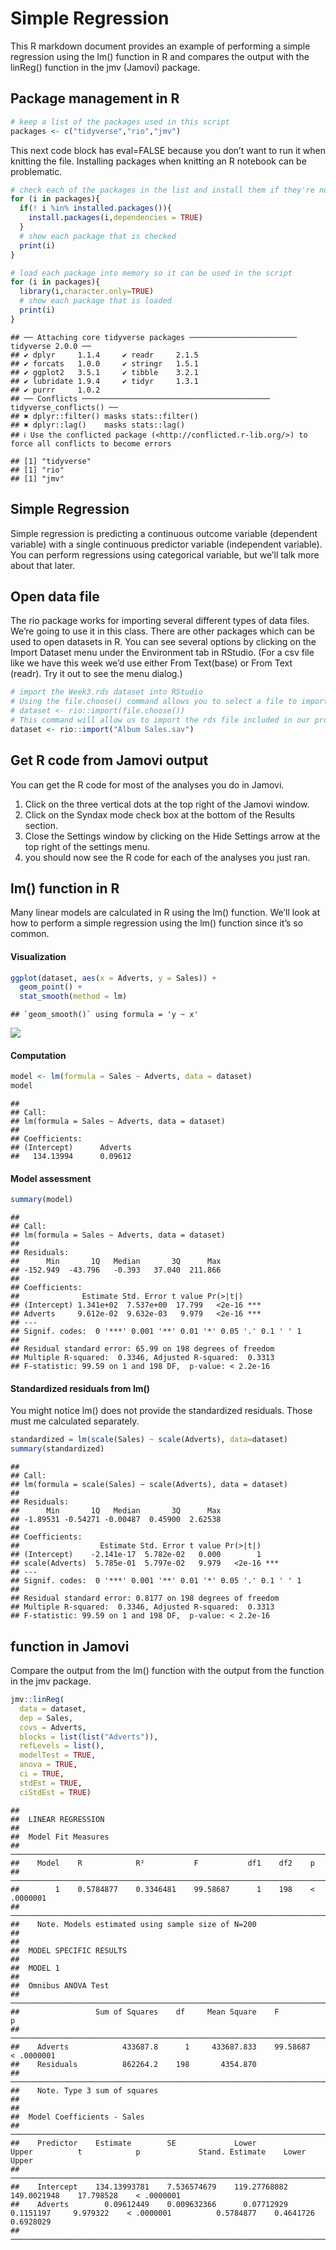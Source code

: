 # Simple Regression

This R markdown document provides an example of performing a simple
regression using the lm() function in R and compares the output with the
linReg() function in the jmv (Jamovi) package.

## Package management in R

``` r
# keep a list of the packages used in this script
packages <- c("tidyverse","rio","jmv")
```

This next code block has eval=FALSE because you don’t want to run it
when knitting the file. Installing packages when knitting an R notebook
can be problematic.

``` r
# check each of the packages in the list and install them if they're not installed already
for (i in packages){
  if(! i %in% installed.packages()){
    install.packages(i,dependencies = TRUE)
  }
  # show each package that is checked
  print(i)
}
```

``` r
# load each package into memory so it can be used in the script
for (i in packages){
  library(i,character.only=TRUE)
  # show each package that is loaded
  print(i)
}
```

    ## ── Attaching core tidyverse packages ──────────────────────── tidyverse 2.0.0 ──
    ## ✔ dplyr     1.1.4     ✔ readr     2.1.5
    ## ✔ forcats   1.0.0     ✔ stringr   1.5.1
    ## ✔ ggplot2   3.5.1     ✔ tibble    3.2.1
    ## ✔ lubridate 1.9.4     ✔ tidyr     1.3.1
    ## ✔ purrr     1.0.2     
    ## ── Conflicts ────────────────────────────────────────── tidyverse_conflicts() ──
    ## ✖ dplyr::filter() masks stats::filter()
    ## ✖ dplyr::lag()    masks stats::lag()
    ## ℹ Use the conflicted package (<http://conflicted.r-lib.org/>) to force all conflicts to become errors

    ## [1] "tidyverse"
    ## [1] "rio"
    ## [1] "jmv"

## Simple Regression

Simple regression is predicting a continuous outcome variable (dependent
variable) with a single continuous predictor variable (independent
variable). You can perform regressions using categorical variable, but
we’ll talk more about that later.

## Open data file

The rio package works for importing several different types of data
files. We’re going to use it in this class. There are other packages
which can be used to open datasets in R. You can see several options by
clicking on the Import Dataset menu under the Environment tab in
RStudio. (For a csv file like we have this week we’d use either From
Text(base) or From Text (readr). Try it out to see the menu dialog.)

``` r
# import the Week3.rds dataset into RStudio
# Using the file.choose() command allows you to select a file to import from another folder.
# dataset <- rio::import(file.choose())
# This command will allow us to import the rds file included in our project folder.
dataset <- rio::import("Album Sales.sav")
```

## Get R code from Jamovi output

You can get the R code for most of the analyses you do in Jamovi.

1.  Click on the three vertical dots at the top right of the Jamovi
    window.
2.  Click on the Syndax mode check box at the bottom of the Results
    section.
3.  Close the Settings window by clicking on the Hide Settings arrow at
    the top right of the settings menu.
4.  you should now see the R code for each of the analyses you just ran.

## lm() function in R

Many linear models are calculated in R using the lm() function. We’ll
look at how to perform a simple regression using the lm() function since
it’s so common.

#### Visualization

``` r
ggplot(dataset, aes(x = Adverts, y = Sales)) +
  geom_point() +
  stat_smooth(method = lm)
```

    ## `geom_smooth()` using formula = 'y ~ x'

![](Simple-Regression-Assignment_files/figure-markdown_github/unnamed-chunk-5-1.png)

#### Computation

``` r
model <- lm(formula = Sales ~ Adverts, data = dataset)
model
```

    ## 
    ## Call:
    ## lm(formula = Sales ~ Adverts, data = dataset)
    ## 
    ## Coefficients:
    ## (Intercept)      Adverts  
    ##   134.13994      0.09612

#### Model assessment

``` r
summary(model)
```

    ## 
    ## Call:
    ## lm(formula = Sales ~ Adverts, data = dataset)
    ## 
    ## Residuals:
    ##      Min       1Q   Median       3Q      Max 
    ## -152.949  -43.796   -0.393   37.040  211.866 
    ## 
    ## Coefficients:
    ##              Estimate Std. Error t value Pr(>|t|)    
    ## (Intercept) 1.341e+02  7.537e+00  17.799   <2e-16 ***
    ## Adverts     9.612e-02  9.632e-03   9.979   <2e-16 ***
    ## ---
    ## Signif. codes:  0 '***' 0.001 '**' 0.01 '*' 0.05 '.' 0.1 ' ' 1
    ## 
    ## Residual standard error: 65.99 on 198 degrees of freedom
    ## Multiple R-squared:  0.3346, Adjusted R-squared:  0.3313 
    ## F-statistic: 99.59 on 1 and 198 DF,  p-value: < 2.2e-16

#### Standardized residuals from lm()

You might notice lm() does not provide the standardized residuals. Those
must me calculated separately.

``` r
standardized = lm(scale(Sales) ~ scale(Adverts), data=dataset)
summary(standardized)
```

    ## 
    ## Call:
    ## lm(formula = scale(Sales) ~ scale(Adverts), data = dataset)
    ## 
    ## Residuals:
    ##      Min       1Q   Median       3Q      Max 
    ## -1.89531 -0.54271 -0.00487  0.45900  2.62538 
    ## 
    ## Coefficients:
    ##                  Estimate Std. Error t value Pr(>|t|)    
    ## (Intercept)    -2.141e-17  5.782e-02   0.000        1    
    ## scale(Adverts)  5.785e-01  5.797e-02   9.979   <2e-16 ***
    ## ---
    ## Signif. codes:  0 '***' 0.001 '**' 0.01 '*' 0.05 '.' 0.1 ' ' 1
    ## 
    ## Residual standard error: 0.8177 on 198 degrees of freedom
    ## Multiple R-squared:  0.3346, Adjusted R-squared:  0.3313 
    ## F-statistic: 99.59 on 1 and 198 DF,  p-value: < 2.2e-16

## function in Jamovi

Compare the output from the lm() function with the output from the
function in the jmv package.

``` r
jmv::linReg(
  data = dataset,
  dep = Sales,
  covs = Adverts,
  blocks = list(list("Adverts")),
  refLevels = list(),
  modelTest = TRUE,
  anova = TRUE,
  ci = TRUE,
  stdEst = TRUE,
  ciStdEst = TRUE)
```

    ## 
    ##  LINEAR REGRESSION
    ## 
    ##  Model Fit Measures                                                          
    ##  ─────────────────────────────────────────────────────────────────────────── 
    ##    Model    R            R²           F           df1    df2    p            
    ##  ─────────────────────────────────────────────────────────────────────────── 
    ##        1    0.5784877    0.3346481    99.58687      1    198    < .0000001   
    ##  ─────────────────────────────────────────────────────────────────────────── 
    ##    Note. Models estimated using sample size of N=200
    ## 
    ## 
    ##  MODEL SPECIFIC RESULTS
    ## 
    ##  MODEL 1
    ## 
    ##  Omnibus ANOVA Test                                                              
    ##  ─────────────────────────────────────────────────────────────────────────────── 
    ##                 Sum of Squares    df     Mean Square    F           p            
    ##  ─────────────────────────────────────────────────────────────────────────────── 
    ##    Adverts            433687.8      1     433687.833    99.58687    < .0000001   
    ##    Residuals          862264.2    198       4354.870                             
    ##  ─────────────────────────────────────────────────────────────────────────────── 
    ##    Note. Type 3 sum of squares
    ## 
    ## 
    ##  Model Coefficients - Sales                                                                                                                          
    ##  ─────────────────────────────────────────────────────────────────────────────────────────────────────────────────────────────────────────────────── 
    ##    Predictor    Estimate        SE             Lower           Upper          t            p             Stand. Estimate    Lower        Upper       
    ##  ─────────────────────────────────────────────────────────────────────────────────────────────────────────────────────────────────────────────────── 
    ##    Intercept    134.13993781    7.536574679    119.27768082    149.0021948    17.798528    < .0000001                                                
    ##    Adverts        0.09612449    0.009632366      0.07712929      0.1151197     9.979322    < .0000001          0.5784877    0.4641726    0.6928029   
    ##  ───────────────────────────────────────────────────────────────────────────────────────────────────────────────────────────────────────────────────
